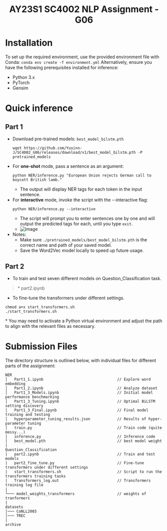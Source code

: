 <div align="center">
  <h1>AY23S1 SC4002 NLP Assignment - G06</h1>
</div>


# Installation
To set up the required environment, use the provided environment file with Conda:
`conda env create -f environment.yml`
Alternatively, ensure you have the following prerequisites installed for inference:
- Python 3.x
- PyTorch
- Gensim

# Quick inference
## Part 1
- Download pre-trained models: `best_model_bilstm.pth` 
  ```
  wget https://github.com/Yuxinn-J/SC4002_G06/releases/download/v1/best_model_bilstm.pth -P pretrained_models
  ```
- For **one-shot** mode, pass a sentence as an argument:
  ```
  python NER/inference.py "European Union rejects German call to boycott British lamb."
  ```
  - The output will display NER tags for each token in the input sentence.
- For **interactive** mode, invoke the script with the --interactive flag:
  ```
  python NER/inference.py --interactive
  ```
  - The script will prompt you to enter sentences one by one and will output the predicted tags for each, until you type `exit`.
  - ![image](https://github.com/Yuxinn-J/SC4002_G06/assets/73170270/5869c062-987e-43c3-8d28-663fc71137e7)
- Notes:
  - Make sure `./pretrained_models/best_model_bilstm.pth` is the correct name and path of your saved model.
  - Save the Word2Vec model locally  to speed up future usage.

## Part 2

- To train and test seven different models on Question_Classification task.

> \* part2.ipynb

- To fine-tune the transformers under different settings.

```
chmod a+x start_transformers.sh
./start_transformers.sh
```

\* You may need to activate a Python virtual environment and adjust the path to align with the relevant files as necessary.

# Submission Files

The directory structure is outlined below, with individual files for different parts of the assignment:

```
NER
│   Part1_1.ipynb                                 // Explore word embedding
│   Part1_2.ipynb                                 // Analyze dataset                 
│   Part1_3_Models.ipynb                          // Initial model performance benchmarking
│   Part1_3_Tuning.ipynb                          // Optimal BiLSTM setting discovery
│   Part1_3_Final.ipynb                           // Final model training and testing
│   hyperparameter_tuning_results.json            // Results of hyper-parameter tuning
│   train.py                                      // Train code (quite messy...)
│   inference.py                                  // Inference code
|   best_model.pth                                // best model weight
|
Question_Classification
|   part2.ipynb                                   // Train and test models
|   part2_fine_tune.py                            // Fine-tune transformers under different settings
|   start_transformers.sh                         // Script to run the transformers training tasks
|   Transformers_log.out                          // Transformers training log file
|   
└─── model_weights_transformers                   // weights of tranformers 
|
datasets
│─── CoNLL2003
│─── TREC
|
archive
```
